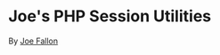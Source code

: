 Joe's PHP Session Utilities
===========================

By [Joe Fallon](http://blog.joefallon.net)
